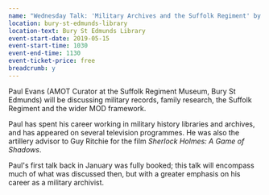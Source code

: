 ```yaml
---
name: "Wednesday Talk: 'Military Archives and the Suffolk Regiment' by Paul Evans"
location: bury-st-edmunds-library
location-text: Bury St Edmunds Library
event-start-date: 2019-05-15
event-start-time: 1030
event-end-time: 1130
event-ticket-price: free
breadcrumb: y
---
```


Paul Evans (AMOT Curator at the Suffolk Regiment Museum, Bury St Edmunds) will be discussing military records, family research, the Suffolk Regiment and the wider MOD framework.

Paul has spent his career working in military history libraries and archives, and has appeared on several television programmes. He was also the artillery advisor to Guy Ritchie for the film <cite>Sherlock Holmes: A Game of Shadows</cite>.

Paul's first talk back in January was fully booked; this talk will encompass much of what was discussed then, but with a greater emphasis on his career as a military archivist.
